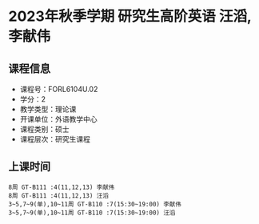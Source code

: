 # 2023年秋季学期 研究生高阶英语 汪滔, 李献伟






## 课程信息

- 课程号：FORL6104U.02
- 学分：2
- 教学类型：理论课
- 开课单位：外语教学中心
- 课程类别：硕士
- 课程层次：研究生课程

## 上课时间

```
8周 GT-B111 :4(11,12,13) 李献伟
8周 GT-B111 :4(11,12,13) 汪滔
3~5,7~9(单),10~11周 GT-B110 :7(15:30~19:00) 李献伟
3~5,7~9(单),10~11周 GT-B110 :7(15:30~19:00) 汪滔
```

